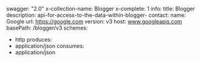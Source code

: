 swagger: "2.0"
x-collection-name: Blogger
x-complete: 1
info:
  title: Blogger
  description: api-for-access-to-the-data-within-blogger-
  contact:
    name: Google
    url: https://google.com
  version: v3
host: www.googleapis.com
basePath: /blogger/v3
schemes:
- http
produces:
- application/json
consumes:
- application/json